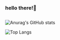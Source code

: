 ### hello there!👋

##

![Anurag's GitHub stats](https://github-readme-stats.vercel.app/api?username=saraCorralesss&bg_color=313233&text_color=e3eaf4&title_color=cd39f9&hide_border=true&locale=es&show_icons=true&include_all_commits=false)

![Top Langs](https://github-readme-stats.vercel.app/api/top-langs/?username=saraCorralesss&layout=compact&bg_color=313233&text_color=e3eaf4&title_color=cd39f9&hide_border=true&locale=es)


